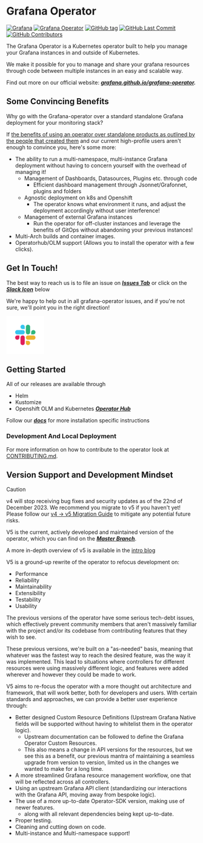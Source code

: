 # Grafana Operator

[![Grafana](https://img.shields.io/badge/grafana-%23F46800.svg?&logo=grafana&logoColor=white)](https://grafana.com)
[![Grafana Operator](https://img.shields.io/badge/Grafana%20Operator-orange)](https://grafana.github.io/grafana-operator/)
[![GitHub tag](https://img.shields.io/github/tag/grafana/grafana-operator.svg)](https://github.com/grafana/grafana-operator/tags)
[![GitHub Last Commit](https://img.shields.io/github/last-commit/grafana/grafana-operator)](https://github.com/grafana/grafana-operator/tags)
[![GitHub Contributors](https://img.shields.io/github/contributors/grafana/grafana-operator)](https://github.com/grafana/grafana-operator/tags)

The Grafana Operator is a Kubernetes operator built to help you manage your Grafana instances in and outside of
Kubernetes.

We make it possible for you to manage and share your grafana resources through code between multiple instances in an
easy and scalable way.

Find out more on our official website:
***[grafana.github.io/grafana-operator](https://grafana-operator.github.io/grafana-operator/).***

## Some Convincing Benefits

Why go with the Grafana-operator over a standard standalone Grafana deployment for your monitoring stack?

If [the benefits of using an operator over standalone products as outlined by the people that created them](https://operatorframework.io/)
and our current high-profile users aren't enough to convince you, here's some more:

- The ability to run a multi-namespace, multi-instance Grafana deployment without having to concern yourself with the
  overhead of managing it!
    - Management of Dashboards, Datasources, Plugins etc. through code
        - Efficient dashboard management through Jsonnet/Grafonnet, plugins and folders
    - Agnostic deployment on k8s and Openshift
        - The operator knows what environment it runs, and adjust the deployment accordingly without user interference!
    - Management of external Grafana instances
        - Run the operator for off-cluster instances and leverage the benefits of GitOps without abandoning your
          previous instances!
- Multi-Arch builds and container images.
- Operatorhub/OLM support (Allows you to install the operator with a few clicks).

## Get In Touch!

The best way to reach us is to file an issue on
***[Issues Tab](https://github.com/grafana/grafana-operator/issues)***
or click on the ***[Slack Icon](https://kubernetes.slack.com/archives/C019A1KTYKC)*** below

We're happy to help out in all grafana-operator issues, and if you're not sure, we'll point you in the right direction!

<a href="https://kubernetes.slack.com/archives/C019A1KTYKC"><img src= "./media/slack.png" align='middle'  width=100 height=100 ></a>

## Getting Started

All of our releases are available through

- Helm
- Kustomize
- Openshift OLM and Kubernetes ***[Operator Hub](https://operatorhub.io/operator/grafana-operator)***

Follow our ***[docs](docs/README.md)*** for more installation specific instructions

### Development And Local Deployment

For more information on how to contribute to the operator look at [CONTRIBUTING.md](CONTRIBUTING.md).

## Version Support and Development Mindset

> [!CAUTION]  
> v4 will stop receiving bug fixes and security updates as of the 22nd of December 2023.
> We recommend you migrate to v5 if you haven't yet! Please follow our [v4 -> v5 Migration Guide](https://grafana.github.io/grafana-operator/blog/2023/05/27/v4-to-v5-migration/) to mitigate any potential future risks.


V5 is the current, actively developed and maintained version of the operator, which you can find on the
***[Master Branch](https://github.com/grafana/grafana-operator/tree/master)***.

A more in-depth overview of v5 is available in the [intro blog](docs/blog/v5-intro.md)

V5 is a ground-up rewrite of the operator to refocus development on:

- Performance
- Reliability
- Maintainability
- Extensibility
- Testability
- Usability

The previous versions of the operator have some serious tech-debt issues, which effectively prevent community members
that aren't massively
familiar with the project and/or its codebase from contributing features that they wish to see.

These previous versions, we're built on a "as-needed" basis, meaning that whatever was the fastest way to reach the
desired feature, was the way
it was implemented. This lead to situations where controllers for different resources were using massively different
logic, and features were added
wherever and however they could be made to work.

V5 aims to re-focus the operator with a more thought out architecture and framework, that will work better,
both for developers and users.
With certain standards and approaches, we can provide a better user experience through:

- Better designed Custom Resource Definitions (Upstream Grafana Native fields will be supported without having to
  whitelist them in the operator logic).
    - Upstream documentation can be followed to define the Grafana Operator Custom Resources.
    - This also means a change in API versions for the resources, but we see this as a benefit, our previous mantra of
      maintaining a seamless upgrade from version to version, limited us in the changes we wanted to make for a long
      time.
- A more streamlined Grafana resource management workflow, one that will be reflected across all controllers.
- Using an upstream Grafana API client (standardizing our interactions with the Grafana API, moving away from bespoke
  logic).
- The use of a more up-to-date Operator-SDK version, making use of newer features.
    - along with all relevant dependencies being kept up-to-date.
- Proper testing.
- Cleaning and cutting down on code.
- Multi-instance and Multi-namespace support!
